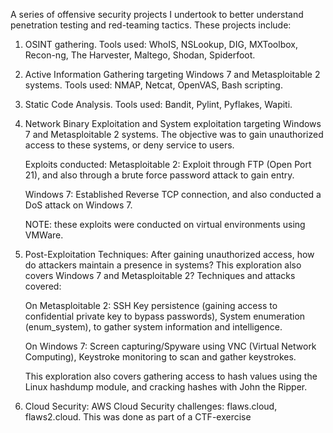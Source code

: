A series of offensive security projects I undertook to better understand penetration testing and red-teaming tactics.
These projects include:

1) OSINT gathering. Tools used: WhoIS, NSLookup, DIG, MXToolbox, Recon-ng, The Harvester, Maltego, Shodan, Spiderfoot.
   
2) Active Information Gathering targeting Windows 7 and Metasploitable 2 systems. Tools used: NMAP, Netcat, OpenVAS, Bash scripting.
   
3) Static Code Analysis. Tools used: Bandit, Pylint, Pyflakes, Wapiti.
   
4) Network Binary Exploitation and System exploitation targeting Windows 7 and Metasploitable 2 systems. The objective was to gain unauthorized access to these systems, or deny service to users.

   Exploits conducted:
     Metasploitable 2: Exploit through FTP (Open Port 21), and also through a brute force password attack to gain entry.
   
     Windows 7: Established Reverse TCP connection, and also conducted a DoS attack on Windows 7.
   
     NOTE: these exploits were conducted on virtual environments using VMWare.
   
5) Post-Exploitation Techniques: After gaining unauthorized access, how do attackers maintain a presence in systems? This exploration also covers Windows 7 and Metasploitable 2?
     Techniques and attacks covered:
   
     On Metasploitable 2: SSH Key persistence (gaining access to confidential private key to bypass passwords), System enumeration (enum_system), to gather system information and intelligence.
   
     On Windows 7: Screen capturing/Spyware using VNC (Virtual Network Computing), Keystroke monitoring to scan and gather keystrokes.
   
   This exploration also covers gathering access to hash values using the Linux hashdump module, and cracking hashes with John the Ripper.
   
6) Cloud Security: AWS Cloud Security challenges: flaws.cloud, flaws2.cloud. This was done as part of a CTF-exercise
